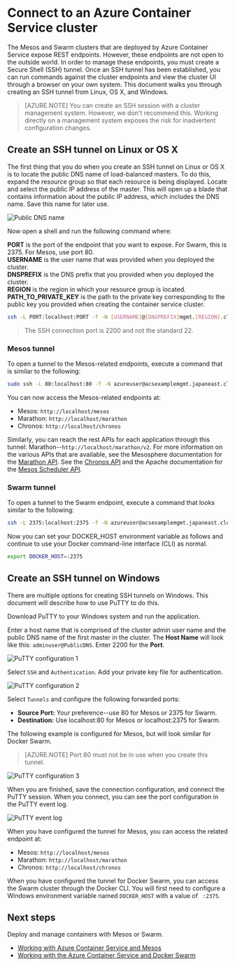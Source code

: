 <properties
   pageTitle="Connect to an Azure Container Service cluster | Microsoft Azure"
   description="Connect to an Azure Container Service cluster by using an SSH tunnel."
   services="container-service"
   documentationCenter=""
   authors="rgardler"
   manager="timlt"
   editor=""
   tags="acs, azure-container-service"
   keywords="Docker, Containers, Micro-services, Mesos, Azure"/>

<tags
   ms.service="container-service"
   ms.devlang="na"
   ms.topic="get-started-article"
   ms.tgt_pltfrm="na"
   ms.workload="na"
   ms.date="04/12/2016"
   ms.author="rogardle"/>


# Connect to an Azure Container Service cluster

The Mesos and Swarm clusters that are deployed by Azure Container Service expose REST endpoints. However, these endpoints are not open to the outside world. In order to manage these endpoints, you must create a Secure Shell (SSH) tunnel. Once an SSH tunnel has been established, you can run commands against the cluster endpoints and view the cluster UI through a browser on your own system. This document walks you through creating an SSH tunnel from Linux, OS X, and Windows.

>[AZURE.NOTE] You can create an SSH session with a cluster management system. However, we don't recommend this. Working directly on a management system exposes the risk for inadvertent configuration changes.   

## Create an SSH tunnel on Linux or OS X

The first thing that you do when you create an SSH tunnel on Linux or OS X is to locate the public DNS name of load-balanced masters. To do this, expand the resource group so that each resource is being displayed. Locate and select the public IP address of the master. This will open up a blade that contains information about the public IP address, which includes the DNS name. Save this name for later use. <br />


![Public DNS name](media/pubdns.png)

Now open a shell and run the following command where:

**PORT** is the port of the endpoint that you want to expose. For Swarm, this is 2375. For Mesos, use port 80.  
**USERNAME** is the user name that was provided when you deployed the cluster.  
**DNSPREFIX** is the DNS prefix that you provided when you deployed the cluster.  
**REGION** is the region in which your resource group is located.  
**PATH_TO_PRIVATE_KEY** is the path to the private key corresponding to the public key you provided when creating the container service cluster.

```bash
ssh -L PORT:localhost:PORT -f -N [USERNAME]@[DNSPREFIX]mgmt.[REGION].cloudapp.azure.com -p 2200 -i PATH_TO_PRIVATE_KEY
```
> The SSH connection port is 2200 and not the standard 22.

### Mesos tunnel

To open a tunnel to the Mesos-related endpoints, execute a command that is similar to the following:

```bash
sudo ssh -L 80:localhost:80 -f -N azureuser@acsexamplemgmt.japaneast.cloudapp.azure.com -p 2200 -i ~/.ssh/id_rsa
```

You can now access the Mesos-related endpoints at:

- Mesos: `http://localhost/mesos`
- Marathon: `http://localhost/marathon`
- Chronos: `http://localhost/chronos`

Similarly, you can reach the rest APIs for each application through this tunnel: Marathon--`http://localhost/marathon/v2`. For more information on the various APIs that are available, see the Mesosphere documentation for the [Marathon API](https://mesosphere.github.io/marathon/docs/rest-api.html). See the [Chronos API](https://mesos.github.io/chronos/docs/api.html) and the
Apache documentation for the [Mesos Scheduler
API](http://mesos.apache.org/documentation/latest/scheduler-http-api/).

### Swarm tunnel

To open a tunnel to the Swarm endpoint, execute a command that looks similar to the following:

```bash
ssh -L 2375:localhost:2375 -f -N azureuser@acsexamplemgmt.japaneast.cloudapp.azure.com -p 2200 -i ~/.ssh/id_rsa
```

Now you can set your DOCKER_HOST environment variable as follows and continue to use your Docker command-line interface (CLI) as normal.

```bash
export DOCKER_HOST=:2375
```

## Create an SSH tunnel on Windows

There are multiple options for creating SSH tunnels on Windows. This document will describe how to use PuTTY to do this.

Download PuTTY to your Windows system and run the application.

Enter a host name that is comprised of the cluster admin user name and the public DNS name of the first master in the cluster. The **Host Name** will look like this: `adminuser@PublicDNS`. Enter 2200 for the **Port**.

![PuTTY configuration 1](media/putty1.png)

Select `SSH` and `Authentication`. Add your private key file for authentication.

![PuTTY configuration 2](media/putty2.png)

Select `Tunnels` and configure the following forwarded ports:
- **Source Port:** Your preference--use 80 for Mesos or 2375 for Swarm.
- **Destination:** Use localhost:80 for Mesos or localhost:2375 for Swarm.

The following example is configured for Mesos, but will look similar for Docker Swarm.

>[AZURE.NOTE] Port 80 must not be in use when you create this tunnel.

![PuTTY configuration 3](media/putty3.png)

When you are finished, save the connection configuration, and connect the PuTTY session. When you connect, you can see the port configuration in the PuTTY event log.

![PuTTY event log](media/putty4.png)

When you have configured the tunnel for Mesos, you can access the related endpoint at:

- Mesos: `http://localhost/mesos`
- Marathon: `http://localhost/marathon`
- Chronos: `http://localhost/chronos`

When you have configured the tunnel for Docker Swarm, you can access the Swarm cluster through the Docker CLI. You will first need to configure a Windows environment variable named `DOCKER_HOST` with a value of ` :2375`.

## Next steps

Deploy and manage containers with Mesos or Swarm.

- [Working with Azure Container Service and Mesos](./container-service-mesos-marathon-rest.md)
- [Working with the Azure Container Service and Docker Swarm](./container-service-docker-swarm.md)
